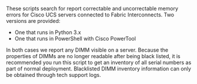 These scripts search for report correctable and uncorrectable memory errors for Cisco UCS servers connected to Fabric Interconnects. Two versions are provided:

* One that runs in Python 3.x
* One that runs in PowerShell with Cisco PowerTool

In both cases we report any DIMM visible on a server. Because the properties of DIMMs are no longer readable after being black listed, it is recommended you run this script to get an inventory of all serial numbers as part of normal deployment. Blacklisted DIMM inventory information can only be obtained through tech support logs. 